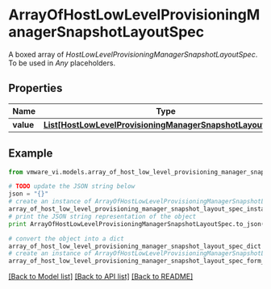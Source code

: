 # ArrayOfHostLowLevelProvisioningManagerSnapshotLayoutSpec

A boxed array of *HostLowLevelProvisioningManagerSnapshotLayoutSpec*. To be used in *Any* placeholders. 

## Properties
Name | Type | Description | Notes
------------ | ------------- | ------------- | -------------
**value** | [**List[HostLowLevelProvisioningManagerSnapshotLayoutSpec]**](HostLowLevelProvisioningManagerSnapshotLayoutSpec.md) |  | 

## Example

```python
from vmware_vi.models.array_of_host_low_level_provisioning_manager_snapshot_layout_spec import ArrayOfHostLowLevelProvisioningManagerSnapshotLayoutSpec

# TODO update the JSON string below
json = "{}"
# create an instance of ArrayOfHostLowLevelProvisioningManagerSnapshotLayoutSpec from a JSON string
array_of_host_low_level_provisioning_manager_snapshot_layout_spec_instance = ArrayOfHostLowLevelProvisioningManagerSnapshotLayoutSpec.from_json(json)
# print the JSON string representation of the object
print ArrayOfHostLowLevelProvisioningManagerSnapshotLayoutSpec.to_json()

# convert the object into a dict
array_of_host_low_level_provisioning_manager_snapshot_layout_spec_dict = array_of_host_low_level_provisioning_manager_snapshot_layout_spec_instance.to_dict()
# create an instance of ArrayOfHostLowLevelProvisioningManagerSnapshotLayoutSpec from a dict
array_of_host_low_level_provisioning_manager_snapshot_layout_spec_form_dict = array_of_host_low_level_provisioning_manager_snapshot_layout_spec.from_dict(array_of_host_low_level_provisioning_manager_snapshot_layout_spec_dict)
```
[[Back to Model list]](../README.md#documentation-for-models) [[Back to API list]](../README.md#documentation-for-api-endpoints) [[Back to README]](../README.md)


